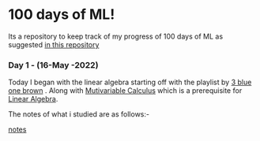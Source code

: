 
# 100 days of ML!

Its a repository to keep track of my progress of 100 days of ML
as suggested [in this repository](https://github.com/cybot1711/Learn_Machine_Learning_in_3_Months)

### Day 1 - (16-May -2022)

Today I began with the linear algebra starting off with the playlist by [3 blue one brown](https://www.youtube.com/playlist?list=PLZHQObOWTQDPD3MizzM2xVFitgF8hE_ab)
. Along with [Mutivariable Calculus](https://ocw.mit.edu/courses/18-02-multivariable-calculus-fall-2007/video_galleries/video-lectures/) which is a prerequisite for [Linear Algebra](https://ocw.mit.edu/courses/18-06-linear-algebra-spring-2010/pages/syllabus/).

The notes of what i studied are as follows:-

[notes](https://dynalist.io/d/QGH-mc0kByi7OH3Cub6tHxlv#collapse&inline-images&theme=default)
